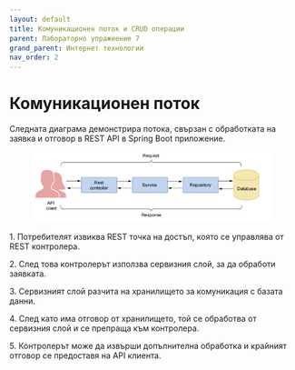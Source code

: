```yaml
---
layout: default
title: Комуникационен поток и CRUD операции
parent: Лабораторно упражнение 7
grand_parent: Интернет технологии
nav_order: 2
---
```


# Комуникационен поток

Следната диаграма демонстрира потока, свързан с обработката на заявка и отговор в REST API в Spring Boot приложение.

<figure><img src="../../../assets/image (97).png" alt=""><figcaption></figcaption></figure>

1\.      Потребителят извиква REST точка на достъп, която се управлява от REST контролера.

2\.      След това контролерът използва сервизния слой, за да обработи заявката.

3\.      Сервизният слой разчита на хранилището за комуникация с базата данни.

4\.      След като има отговор от хранилището, той се обработва от сервизния слой и се препраща към контролера.

5\.      Контролерът може да извърши допълнителна обработка и крайният отговор се предоставя на API клиента.
